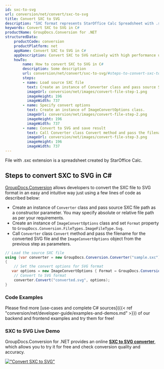 ```yaml
---
id: sxc-to-svg
url: conversion/net/convert/sxc-to-svg
title: Convert SXC to SVG
description: "SXC format represents StarOffice Calc Spreadsheet with .sxc extension. Learn how to convert SXC to SVG file programmatically in C# language using GroupDocs.Conversion for .NET library."
keywords: Convert SXC to SVG in C#
productName: GroupDocs.Conversion for .NET
structuredData:
    productCode: conversion
    productPlatform: net
    appName: Convert SXC to SVG in C#
    appDescription: Convert SXC to SVG natively with high performance using C# language and server side GroupDocs.Conversion for .NET APIs, without the use of any software like Microsoft or Open Office.
    howTo:
        name: How to convert SXC to SVG in C# 
        description: Some description
        url: conversion/net/convert/sxc-to-svg/#steps-to-convert-sxc-to-svg-in-c
        steps:
        - name: Load source SXC file 
          text: Create an instance of Converter class and pass source SXC file path as a constructor parameter. You may specify absolute or relative file path as per your requirements. 
          imageUrl: conversion/net/images/convert-file-step-1.png
          imageHeight: 196
          imageWidth: 737
        - name: Specify convert options 
          text: Create an instance of ImageConvertOptions class.
          imageUrl: conversion/net/images/convert-file-step-2.png
          imageHeight: 196
          imageWidth: 737
        - name: Convert to SVG and save result 
          text: Call Converter class Convert method and pass the filename for the converted HTML file and the ImageConvertOptions object from the previous step as parameters.
          imageUrl: conversion/net/images/convert-file-step-3.png
          imageHeight: 196
          imageWidth: 737
---
```


File with .sxc extension is a spreadsheet created by StarOffice Calc.

## Steps to convert SXC to SVG in C#

[GroupDocs.Conversion](https://products.groupdocs.com/conversion/net) allows developers to convert the SXC file to SVG format in an easy and intuitive way just using a few lines of code as described below:

* Create an instance of `Converter` class and pass source SXC file path as a constructor parameter. You may specify absolute or relative file path as per your requirements. 
* Create an instance of `ImageConvertOptions` class and set `Format` property to `GroupDocs.Conversion.FileTypes.ImageFileType.Svg`.
* Call `Converter` class `Convert` method and pass the filename for the converted SVG file and the `ImageConvertOptions` object from the previous step as parameters.

```csharp
// Load the source SXC file
using (var converter = new GroupDocs.Conversion.Converter("sample.sxc"))
{
    // Set the convert options for SVG format
   var options = new ImageConvertOptions { Format = GroupDocs.Conversion.FileTypes.ImageFileType.Svg };
    // Convert to SVG format
    converter.Convert("converted.svg", options);
}
```

### Code Examples

Please find more [use-cases and complete C# sources]({{< ref "conversion/net/developer-guide/examples-and-demos.md" >}}) of our backend and frontend examples and try them for free!

### SXC to SVG Live Demo

GroupDocs.Conversion for .NET provides an online [**SXC to SVG converter**](https://products.groupdocs.app/conversion/sxc-to-svg), which allows you to try it for free and check conversion quality and accuracy.

[!["Convert SXC to SVG"](conversion/net/images/convert-to-svg/convert-sxc-to-svg.png)](https://products.groupdocs.app/conversion/sxc-to-svg)